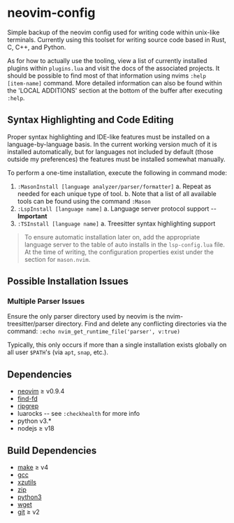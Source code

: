 # neovim-config

Simple backup of the neovim config used for writing code within unix-like
terminals. Currently using this toolset for writing source code based in Rust,
C, C++, and Python.

As for how to actually use the tooling, view a list of currently installed
plugins within `plugins.lua` and visit the docs of the associated projects. It
should be possible to find most of that information using nvims `:help
[item-name]` command. More detailed information can also be found within the
'LOCAL ADDITIONS' section at the bottom of the buffer after executing `:help`.

## Syntax Highlighting and Code Editing

Proper syntax highlighting and IDE-like features must be installed on a
language-by-language basis. In the current working version much of it is
installed automatically, but for languages not included by default (those
outside my preferences) the features must be installed somewhat manually.

To perform a one-time installation, execute the following in command mode:

1. `:MasonInstall [language analyzer/parser/formatter]`
   a. Repeat as needed for each unique type of tool.
   b. Note that a list of all available tools can be found using the command
   `:Mason`
2. `:LspInstall [language name]`
   a. Language server protocol support -- **Important**
3. `:TSInstall [language name]`
   a. Treesitter syntax highlighting support

> To ensure automatic installation later on, add the appropriate language
> server to the table of auto installs in the `lsp-config.lua` file. At the
> time of writing, the configuration properties exist under the section for
> `mason.nvim`.

## Possible Installation Issues

### Multiple Parser Issues

Ensure the only parser directory used by neovim is the nvim-treesitter/parser
directory. Find and delete any conflicting directories via the command:
`:echo nvim_get_runtime_file('parser', v:true)`

Typically, this only occurs if more than a single installation exists globally
on all user `$PATH`'s (via `apt`, `snap`, etc.).

## Dependencies

- [neovim](https://github.com/neovim/neovim/releases) $\geq$ v0.9.4
- [find-fd](https://github.com/sharkdp/fd)
- [ripgrep](https://github.com/BurntSushi/ripgrep)
- luarocks -- see `:checkhealth` for more info
- python v3.*
- nodejs $\geq$ v18

## Build Dependencies

- [make](https://www.gnu.org/software/make/manual/make.html) $\geq$ v4
- [gcc](https://gcc.gnu.org/)
- [xzutils](https://tukaani.org/xz/)
- [zip](https://infozip.sourceforge.net/Zip.html)
- [python3](https://github.com/python/cpython)
- [wget](https://www.gnu.org/software/wget/)
- [git](https://git-scm.com/) $\geq$ v2
